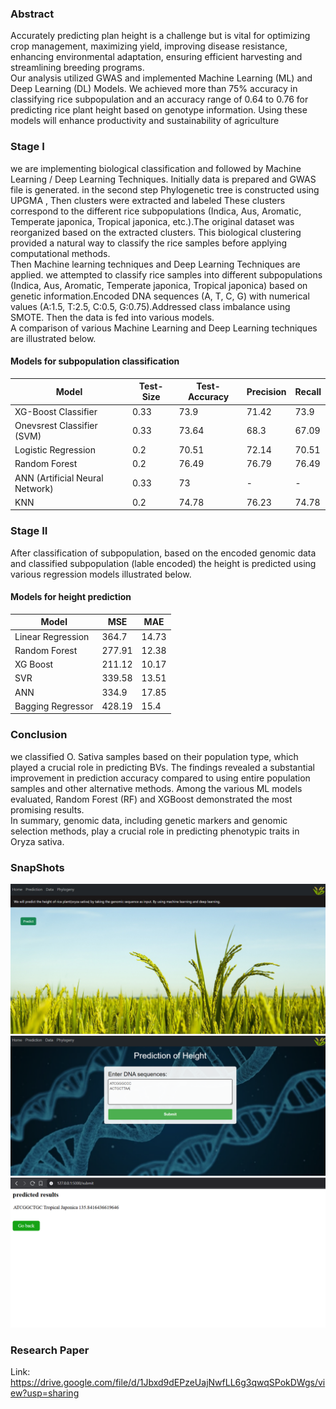### Abstract
Accurately predicting plan height is a challenge but is vital for optimizing crop management, maximizing yield, improving disease resistance, enhancing environmental adaptation, ensuring efficient harvesting and streamlining breeding programs.<br>
Our analysis utilized GWAS and implemented Machine Learning (ML) and Deep Learning (DL) Models. We achieved more than 75% accuracy in classifying rice subpopulation and an accuracy range of 0.64 to 0.76 for predicting rice plant height based on genotype information. Using these models will enhance productivity and sustainability of agriculture

### Stage I
we are implementing biological classification and followed by Machine Learning / Deep Learning Techniques. Initially data is prepared and GWAS file is generated. in the second step Phylogenetic tree is constructed using UPGMA , Then clusters were extracted and labeled These clusters correspond to the different rice subpopulations (Indica, Aus, Aromatic, Temperate japonica, Tropical japonica, etc.).The original dataset was reorganized based on the extracted clusters. This biological clustering provided a natural way to classify the rice samples before applying computational methods. <br>
Then Machine learning techniques and Deep Learning Techniques are applied. we attempted to classify rice samples into different subpopulations (Indica, Aus, Aromatic, Temperate japonica, Tropical japonica) based on genetic information.Encoded DNA sequences (A, T, C, G) with numerical values (A:1.5, T:2.5, C:0.5, G:0.75).Addressed class imbalance using SMOTE. Then the data is fed into various models.<br> A comparison of various Machine Learning and Deep Learning techniques are illustrated below.

#### Models for subpopulation classification

| Model                          | Test-Size | Test-Accuracy| Precision| Recall |
|--------------------------------|-----------|--------------|----------|--------|
| XG-Boost Classifier            | 0.33      | 73.9         | 71.42    | 73.9   |
| Onevsrest Classifier (SVM)     | 0.33      | 73.64        | 68.3     | 67.09  |
| Logistic Regression            | 0.2       | 70.51        | 72.14    | 70.51  |
| Random Forest                  | 0.2       | 76.49        | 76.79    | 76.49  |
| ANN (Artificial Neural Network)| 0.33      | 73           | -        | -      |
| KNN                            | 0.2       | 74.78        | 76.23    | 74.78  |

### Stage II

After classification of subpopulation, based on the encoded genomic data and classified subpopulation (lable encoded) the height is predicted using various regression models illustrated below.

#### Models for height prediction

| Model              | MSE    | MAE   |
|--------------------|--------|-------|
| Linear Regression  | 364.7  | 14.73 |
| Random Forest      | 277.91 | 12.38 |
| XG Boost           | 211.12 | 10.17 |
| SVR                | 339.58 | 13.51 |
| ANN                | 334.9  | 17.85 |
| Bagging Regressor  | 428.19 | 15.4  |

### Conclusion
we classified O. Sativa samples based on their population type, which played a crucial role in predicting BVs. The findings revealed a substantial improvement in prediction accuracy compared to using entire population samples and other alternative methods. Among the various ML models evaluated, Random Forest (RF) and XGBoost demonstrated the most promising results. <br>
In summary, genomic data, including genetic markers and genomic selection methods, play a crucial role in predicting phenotypic traits in Oryza sativa.

### SnapShots
![Home-page](ui/static/home.png) <br>
![Prediction-page](ui/static/ui.png) <br>
![Result-page](ui/static/result.png)

### Research Paper
Link: https://drive.google.com/file/d/1Jbxd9dEPzeUajNwfLL6g3qwqSPokDWgs/view?usp=sharing

